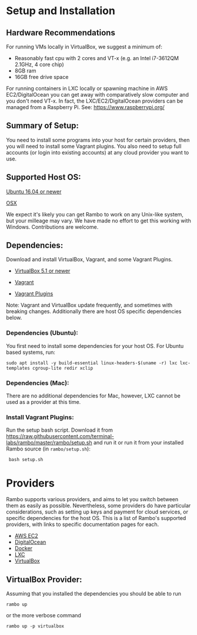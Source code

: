 # Setup and Installation

## Hardware Recommendations
For running VMs locally in VirtualBox, we suggest a minimum of:

* Reasonably fast cpu with 2 cores and VT-x (e.g. an Intel i7-3612QM 2.1GHz, 4 core chip)
* 8GB ram
* 16GB free drive space

For running containers in LXC locally or spawning machine in AWS EC2/DigitalOcean you can get away with comparatively slow computer and you don't need VT-x. In fact, the LXC/EC2/DigitalOcean providers can be managed from a Raspberry Pi. See: https://www.raspberrypi.org/

## Summary of Setup:
You need to install some programs into your host for certain providers, then you will need to install some Vagrant plugins. You also need to setup full accounts (or login into existing accounts) at any cloud provider you want to use.

## Supported Host OS:
[Ubuntu 16.04 or newer](https://www.ubuntu.com/download/desktop)

[OSX](http://www.apple.com/mac-mini/)

We expect it's likely you can get Rambo to work on any Unix-like system, but your milleage may vary. We have made no effort to get this working with Windows. Contributions are welcome.

## Dependencies:

Download and install VirtualBox, Vagrant, and some Vagrant Plugins.

- [VirtualBox 5.1 or newer](https://www.virtualbox.org/)

- [Vagrant](http://www.vagrantup.com/)

- [Vagrant Plugins](https://github.com/terminal-labs/rambo/blob/master/docs/INSTALL.md#install-vagrant-plugins)

Note: Vagrant and VirtualBox update frequently, and sometimes with breaking changes. Additionally there are host OS specific dependencies below.

### Dependencies (Ubuntu):
You first need to install some dependencies for your host OS. For Ubuntu based systems, run:

```
sudo apt install -y build-essential linux-headers-$(uname -r) lxc lxc-templates cgroup-lite redir xclip
```

### Dependencies (Mac):

There are no additional dependencies for Mac, however, LXC cannot be used as a provider at this time.

### Install Vagrant Plugins:
Run the setup bash script. Download it from https://raw.githubusercontent.com/terminal-labs/rambo/master/rambo/setup.sh and run it or run it from your installed Rambo source (in `rambo/setup.sh`):

```
 bash setup.sh
```

# Providers

Rambo supports various providers, and aims to let you switch between them as easily as possible. Nevertheless, some providers do have particular considerations, such as setting up keys and payment for cloud services, or specific dependencies for the host OS. This is a list of Rambo's supported providers, with links to specific documentation pages for each.

- [AWS EC2](https://github.com/terminal-labs/rambo/blob/master/docs/providers/aws-ec2.md)
- [DigitalOcean](https://github.com/terminal-labs/rambo/blob/master/docs/providers/digitalocean.md)
- [Docker](https://github.com/terminal-labs/rambo/blob/master/docs/providers/docker.md)
- [LXC](https://github.com/terminal-labs/rambo/blob/master/docs/providers/lxc.md)
- [VirtualBox](https://github.com/terminal-labs/rambo/blob/master/docs/INSTALL.md#virtualbox-provider)

## VirtualBox Provider:

Assuming that you installed the dependencies you should be able to run 

`rambo up`

or the more verbose command 

`rambo up -p virtualbox`
